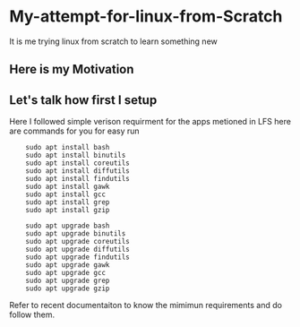 # My-attempt-for-linux-from-Scratch
It is me trying linux from scratch to learn something new
## Here is my Motivation

## Let's talk how first I setup
Here I followed simple verison requirment for the apps metioned in LFS here are commands for you for easy run
```
    sudo apt install bash
    sudo apt install binutils
    sudo apt install coreutils
    sudo apt install diffutils
    sudo apt install findutils
    sudo apt install gawk
    sudo apt install gcc
    sudo apt install grep
    sudo apt install gzip

```
```
    sudo apt upgrade bash
    sudo apt upgrade binutils
    sudo apt upgrade coreutils
    sudo apt upgrade diffutils
    sudo apt upgrade findutils
    sudo apt upgrade gawk
    sudo apt upgrade gcc
    sudo apt upgrade grep
    sudo apt upgrade gzip

```
Refer to recent documentaiton to know the mimimun requirements and do follow them.
